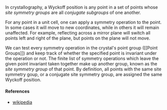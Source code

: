 In crystallography, a Wyckoff position is any point in a set of points whose _site symmetry groups_ are all _conjugate subgroups_ of one another.

For any point in a unit cell, one can apply a symmetry operation to the point. In some cases it will move to new coordinates, while in others it will remain unaffected. For example, reflecting across a mirror plane will switch all points left and right of the plane, but points on the plane will not move. 

We can test every symmetry operation in the crystal's point group ([[Point Groups]]) and keep track of whether the specified point is invariant under the operation or not. The finite list of symmetry operations which leave the given point invariant taken together make up another group, known as the _site symmetry group_ of that point. By definition, all points with the same site symmetry goup, or a conjugate site symmetry group, are assigned the same Wyckoff position. 
#### References
- [wikipedia](https://en.wikipedia.org/wiki/Wyckoff_positions#:~:text=In%20crystallography%2C%20a%20Wyckoff%20position,positions%20for%20different%20space%20groups.)